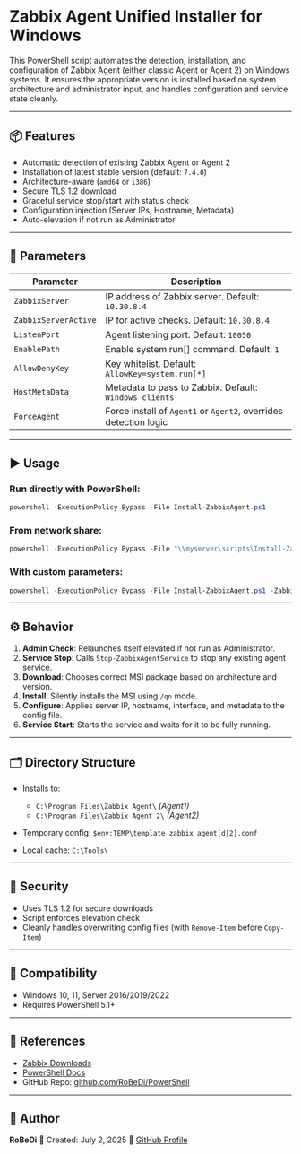 # Zabbix Agent Unified Installer for Windows

This PowerShell script automates the detection, installation, and configuration of Zabbix Agent (either classic Agent or Agent 2) on Windows systems. It ensures the appropriate version is installed based on system architecture and administrator input, and handles configuration and service state cleanly.

---

## 📦 Features

* Automatic detection of existing Zabbix Agent or Agent 2
* Installation of latest stable version (default: `7.4.0`)
* Architecture-aware (`amd64` or `i386`)
* Secure TLS 1.2 download
* Graceful service stop/start with status check
* Configuration injection (Server IPs, Hostname, Metadata)
* Auto-elevation if not run as Administrator

---

## 🔧 Parameters

| Parameter            | Description                                                      |
| -------------------- | ---------------------------------------------------------------- |
| `ZabbixServer`       | IP address of Zabbix server. Default: `10.30.8.4`                |
| `ZabbixServerActive` | IP for active checks. Default: `10.30.8.4`                       |
| `ListenPort`         | Agent listening port. Default: `10050`                           |
| `EnablePath`         | Enable system.run\[] command. Default: `1`                       |
| `AllowDenyKey`       | Key whitelist. Default: `AllowKey=system.run[*]`                 |
| `HostMetaData`       | Metadata to pass to Zabbix. Default: `Windows clients`           |
| `ForceAgent`         | Force install of `Agent1` or `Agent2`, overrides detection logic |

---

## ▶️ Usage

### Run directly with PowerShell:

```powershell
powershell -ExecutionPolicy Bypass -File Install-ZabbixAgent.ps1
```

### From network share:

```powershell
powershell -ExecutionPolicy Bypass -File "\\myserver\scripts\Install-ZabbixAgent.ps1"
```

### With custom parameters:

```powershell
powershell -ExecutionPolicy Bypass -File Install-ZabbixAgent.ps1 -ZabbixServer "192.168.1.10" -ForceAgent "Agent2"
```

---

## ⚙️ Behavior

1. **Admin Check**: Relaunches itself elevated if not run as Administrator.
2. **Service Stop**: Calls `Stop-ZabbixAgentService` to stop any existing agent service.
3. **Download**: Chooses correct MSI package based on architecture and version.
4. **Install**: Silently installs the MSI using `/qn` mode.
5. **Configure**: Applies server IP, hostname, interface, and metadata to the config file.
6. **Service Start**: Starts the service and waits for it to be fully running.

---

## 🗂 Directory Structure

* Installs to:

  * `C:\Program Files\Zabbix Agent\` *(Agent1)*
  * `C:\Program Files\Zabbix Agent 2\` *(Agent2)*
* Temporary config: `$env:TEMP\template_zabbix_agent[d|2].conf`
* Local cache: `C:\Tools\`

---

## 🔐 Security

* Uses TLS 1.2 for secure downloads
* Script enforces elevation check
* Cleanly handles overwriting config files (with `Remove-Item` before `Copy-Item`)

---

## 🧪 Compatibility

* Windows 10, 11, Server 2016/2019/2022
* Requires PowerShell 5.1+

---

## 📎 References

* [Zabbix Downloads](https://www.zabbix.com/download_agents)
* [PowerShell Docs](https://docs.microsoft.com/en-us/powershell/)
* GitHub Repo: [github.com/RoBeDi/PowerShell](https://github.com/RoBeDi/PowerShell)

---

## 👤 Author

**RoBeDi**
📅 Created: July 2, 2025
🔗 [GitHub Profile](https://github.com/RoBeDi)

